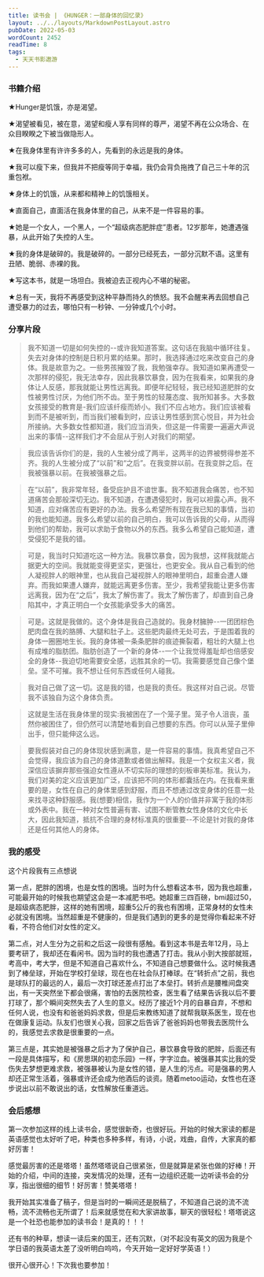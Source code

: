 ```yaml
---
title: 读书会 | 《HUNGER：一部身体的回忆录》
layout: ../../layouts/MarkdownPostLayout.astro
pubDate: 2022-05-03
wordCount: 2452
readTime: 8
tags:
  - 天天书影遨游
---
```

### 书籍介绍

★Hunger是饥饿，亦是渴望。

★渴望被看见，被在意，渴望和瘦人享有同样的尊严，渴望不再在公众场合、在众目睽睽之下被当做隐形人。

★在我身体里有许许多多的人，先看到的永远是我的身体。

★我可以瘦下来，但我并不把瘦等同于幸福，我仍会背负拖拽了自己三十年的沉重包袱。

★身体上的饥饿，从来都和精神上的饥饿相关。

★直面自己，直面活在我身体里的自己，从来不是一件容易的事。

★她是一个女人，一个黑人，一个“超级病态肥胖症”患者。12岁那年，她遭遇强暴，从此开始了失控的人生。

★我的身体是破碎的。我是破碎的。一部分已经死去，一部分沉默不语。这里有丑陋、脆弱、赤裸的我。

★写这本书，就是一场坦白。我被迫去正视内心不堪的秘密。

★总有一天，我将不再感受到这种平静而持久的愤怒。我不会醒来再去回想自己遭受暴力的过去，哪怕只有一秒钟、一分钟或几个小时。

### 分享片段

> 我不知道一切是如何失控的--或许我知道答案。这句话在我脑中循环往复。失去对身体的控制是日积月累的结果。那时，我选择通过吃来改变自己的身体。我是故意为之。一些男孩摧毁了我，我勉强幸存。我知道如果再遭受一次那样的侵犯，我无法幸存，因此我暴饮暴食，因为在我看来，如果我的身体让人反感，那我就能让男性远离我。即便年纪轻轻，我已经知道肥胖的女性被男性讨厌，为他们所不齿。至于男性的轻蔑态度、我所知甚多。大多数女孩接受的教育是-我们应该纤瘦而娇小。我们不应占地方。我们应该被看到而不是被听到，而当我们被看到时，应该让男性感到赏心悦目，并为社会所接纳。大多数女性都知道，我们应当消失，但这是一件需要一遍遍大声说出来的事情--这样我们才不会屈从于别人对我们的期望。

> 我应该告诉你们的是，我的人生被分成了两半，这两半的边界被劈得参差不齐。我的人生被分成了“以前”和“之后”。在我变胖以前。在我变胖之后。在我被强暴以前。在我被强暴之后。

> 在“以前”，我非常年轻，备受庇护且不谙世事。我不知道我会痛苦，也不知道痛苦会那般深切无边。我不知道，在遭遇侵犯时，我可以袒露心声。我不知道，应对痛苦应有更好的办法。我多么希望所有现在我已知的事情，当初的我也能知道。我多么希望以前的自己明白，我可以告诉我的父母，从而得到他们的帮助，我可以求助于食物以外的东西。我多么希望自己能知道，遭受侵犯不是我的错。

> 可是，我当时只知道吃这一种方法。我暴饮暴食，因为我想，这样我就能占据更大的空间。我就能变得更坚实，更强壮，也更安全。我从自己看到的他人凝视胖人的眼神里，也从我自己凝视胖人的眼神里明白，超重会遭人嫌弃。而我如果遭人嫌弃，就能远离更多伤害。至少，我希望我能让更多伤害远离我，因为在“之后”，我太了解伤害了。我太了解伤害了，却直到自己身陷其中，才真正明白一个女孩能承受多大的痛苦。

> 可是。这就是我做的。这个身体是我自己造就的。我身材臃肿--一团团棕色肥肉盘在我的胳膊、大腿和肚子上。这些肥肉最终无处可去，于是围着我的身体一圈圈地生长。我的身体被一条条肥胖的痕迹撕裂着，粗壮的大腿上也有成堆的脂肪团。脂肪创造了一个新的身体--一个让我觉得羞耻却也倍感安全的身体--我迫切地需要安全感，远胜其余的一切。我需要感觉自己像个堡垒。坚不可摧。我不想让任何东西或任何人碰我。

> 我对自己做了这一切。这是我的错，也是我的责任。我这样对自己说。尽管我不该独自为这个身体负责。

> 这就是生活在我身体里的现实:我被困在了一个笼子里。笼子令人沮丧，虽然你被困住了，但仍然可以清楚地看到自己想要的东西。你可以从笼子里伸出手，但只能伸这么远。

> 要我假装对自己的身体现状感到满意，是一件容易的事情。我真希望自己不会觉得，我应该为自己的身体道歉或者做出解释。我是一个女权主义者，我深信应该摒弃那些强迫女性遵从不切实际的理想的刻板审美标准。我认为，我们对美的定义应该更加广泛，应该把不同的体形都囊括在内。在我看来重要的是，女性在自己的身体里感到舒服，而且不想通过改变身体的任意一处来找寻这种舒服感。我(想要)相信，我作为一个人的价值并非寓于我的体形或外表中。我在一种对女性普遍有害、试图不断管教女性身体的文化中长大，因此我知道，抵抗不合理的身材标准真的很重要--不论是针对我的身体还是任何其他人的身体。

### 我的感受

这个片段我有三点想说

第一点，肥胖的困境，也是女性的困境。当时为什么想看这本书，因为我也超重，可能最开始的时候我也期望这会是一本减肥书吧。她超重三四百磅，bmi超过50，是超级病态肥胖，这样的她有困境，超重5公斤的我也有困境，正常身材的女性未必就没有困境。当然超重是不健康的，但是我们遇到的更多的是觉得你看起来不好看，不符合他们对女性的定义。

第二点，对人生分为之前和之后这一段很有感触。看到这本书是去年12月，马上要考研了，我却还在看闲书。因为当时的我也遭遇了打击。我从小到大按部就班，考高中，考大学，但是不知道自己喜欢什么，不知道自己想要做什么。这时候我遇到了棒垒球，开始在学校打垒球，现在也在社会队打棒球。在“转折点”之前，我也是球队打的最远的人，最后一次打球还差点打出了本垒打。转折点是腰椎间盘突出，有一天突然坐下都会很痛，害怕的去医院检查，医生看了结果告诉我以后不要打球了，那个瞬间突然失去了人生的意义。经历了接近1个月的自暴自弃，不想和任何人说，也没有和爸爸妈妈求救，但是后来教练知道了就帮我联系医生，现在也在做康复运动。队友们也很关心我，回家之后告诉了爸爸妈妈也带我去医院什么的，我感觉去求救是很重要的一点。

第三点是，其实她是被强暴之后才为了保护自己，暴饮暴食导致的肥胖，后面还有一段是具体描写，和《房思琪的初恋乐园》一样，字字泣血。被强暴其实比我的受伤失去梦想更难求救，被强暴被认为是女性的错，是人生的污点。可是强暴的男人却还正常生活着，强暴或许还会成为他酒后的谈资。随着metoo运动，女性也在逐步说出以前不敢说出的话，女性解放任重道远。

### 会后感想

第一次参加这样的线上读书会，感觉很新奇，也很好玩。开始的时候大家读的都是英语感觉也太好听了吧，种类也多种多样，有诗，小说，戏曲，自传，大家真的都好厉害！

感觉最厉害的还是塔塔！虽然塔塔说自己很紧张，但是就算是紧张也做的好棒！开始的介绍，中间的连接，突发情况的处理，还有一边组织还能一边听读书会的分享，指出很细的细节！好厉害！赞美塔塔！

我开始其实准备了稿子，但是当时的一瞬间还是脱稿了，不知道自己说的流不流畅，流不流畅也无所谓了！后来就感觉在和大家讲故事，聊天的很轻松！塔塔说这是一个社恐也能参加的读书会！是真的！！！

还有书的种草，想读一读后来的国王，还有沉默，（对不起没有英文的因为我是个学日语的我英语太差了没听明白呜呜，今天开始一定好好学英语！）

很开心很开心！下次我也要参加！

